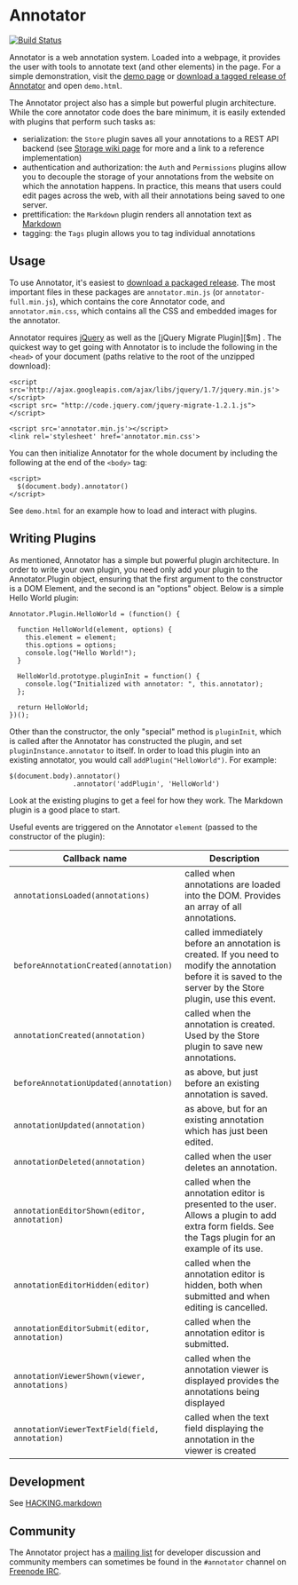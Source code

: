 Annotator
=========

[![Build Status](https://secure.travis-ci.org/okfn/annotator.png)](http://travis-ci.org/okfn/annotator)

Annotator is a web annotation system. Loaded into a webpage, it provides the
user with tools to annotate text (and other elements) in the page. For a simple
demonstration, visit the [demo page][dp] or [download a tagged release of
Annotator][dl] and open `demo.html`.

[dp]: http://okfn.github.com/annotator/demo/
[dl]: https://github.com/okfn/annotator/downloads

The Annotator project also has a simple but powerful plugin architecture. While
the core annotator code does the bare minimum, it is easily extended with
plugins that perform such tasks as:

- serialization: the `Store` plugin saves all your annotations to a REST API
  backend (see [Storage wiki page][storage] for more and a link to a reference
  implementation)
- authentication and authorization: the `Auth` and `Permissions` plugins allow
  you to decouple the storage of your annotations from the website on which the
  annotation happens. In practice, this means that users could edit pages across
  the web, with all their annotations being saved to one server.
- prettification: the `Markdown` plugin renders all annotation text as
  [Markdown][md]
- tagging: the `Tags` plugin allows you to tag individual annotations

[md]: http://daringfireball.net/projects/markdown/
[storage]: https://github.com/okfn/annotator/wiki/Storage

Usage
-----

To use Annotator, it's easiest to [download a packaged release][dl]. The most
important files in these packages are `annotator.min.js` (or
`annotator-full.min.js`), which contains the core Annotator code, and
`annotator.min.css`, which contains all the CSS and embedded images for the
annotator.

Annotator requires [jQuery][$] as well as the [jQuery Migrate Plugin][$m] . The quickest way to get going with Annotator is
to include the following in the `<head>` of your document (paths relative to the
root of the unzipped download):

    <script src='http://ajax.googleapis.com/ajax/libs/jquery/1.7/jquery.min.js'></script>
    <script src= "http://code.jquery.com/jquery-migrate-1.2.1.js"></script>

    <script src='annotator.min.js'></script>
    <link rel='stylesheet' href='annotator.min.css'>

[$]: http://jquery.com/
[$m]: http://plugins.jquery.com/migrate/

You can then initialize Annotator for the whole document by including the
following at the end of the `<body>` tag:

    <script>
      $(document.body).annotator()
    </script>

See `demo.html` for an example how to load and interact with plugins.

Writing Plugins
---------------

As mentioned, Annotator has a simple but powerful plugin architecture. In order
to write your own plugin, you need only add your plugin to the Annotator.Plugin
object, ensuring that the first argument to the constructor is a DOM Element,
and the second is an "options" object. Below is a simple Hello World plugin:

    Annotator.Plugin.HelloWorld = (function() {

      function HelloWorld(element, options) {
        this.element = element;
        this.options = options;
        console.log("Hello World!");
      }

      HelloWorld.prototype.pluginInit = function() {
        console.log("Initialized with annotator: ", this.annotator);
      };

      return HelloWorld;
    })();

Other than the constructor, the only "special" method is `pluginInit`, which is
called after the Annotator has constructed the plugin, and set
`pluginInstance.annotator` to itself. In order to load this plugin into an
existing annotator, you would call `addPlugin("HelloWorld")`. For example:

    $(document.body).annotator()
                    .annotator('addPlugin', 'HelloWorld')

Look at the existing plugins to get a feel for how they work. The Markdown
plugin is a good place to start.

Useful events are triggered on the Annotator `element` (passed to the
constructor of the plugin):

Callback name                                  | Description
---------------------------------------------- | -----------
`annotationsLoaded(annotations)`               | called when annotations are loaded into the DOM. Provides an array of all annotations.
`beforeAnnotationCreated(annotation)`          | called immediately before an annotation is created. If you need to modify the annotation before it is saved to the server by the Store plugin, use this event.
`annotationCreated(annotation)`                | called when the annotation is created. Used by the Store plugin to save new annotations.
`beforeAnnotationUpdated(annotation)`          | as above, but just before an existing annotation is saved.
`annotationUpdated(annotation)`                | as above, but for an existing annotation which has just been edited.
`annotationDeleted(annotation)`                | called when the user deletes an annotation.
`annotationEditorShown(editor, annotation)`    | called when the annotation editor is presented to the user. Allows a plugin to add extra form fields. See the Tags plugin for an example of its use.
`annotationEditorHidden(editor)`               | called when the annotation editor is hidden, both when submitted and when editing is cancelled.
`annotationEditorSubmit(editor, annotation)`   | called when the annotation editor is submitted.
`annotationViewerShown(viewer, annotations)`   | called when the annotation viewer is displayed provides the annotations being displayed
`annotationViewerTextField(field, annotation)` | called when the text field displaying the annotation in the viewer is created

Development
-----------

See [HACKING.markdown](./HACKING.markdown)

Community
---------

The Annotator project has a [mailing list][dev] for developer discussion and
community members can sometimes be found in the `#annotator` channel on
[Freenode IRC][irc].

[dev]: http://lists.okfn.org/mailman/listinfo/annotator-dev
[irc]: http://freenode.net/


